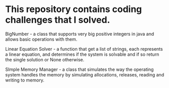 # This repository contains coding challenges that I solved.

BigNumber - a class  that supports very big positive integers in java and allows basic operations with them.

Linear Equation Solver - a function that get a list of strings, each represents a linear equation, and determines if the system is solvable and if so return the single solution or None otherwise.

SImple Memory Manager - a class that simulates the way the operating system handles the memory by simulating allocations, releases, reading and writing to memory.

